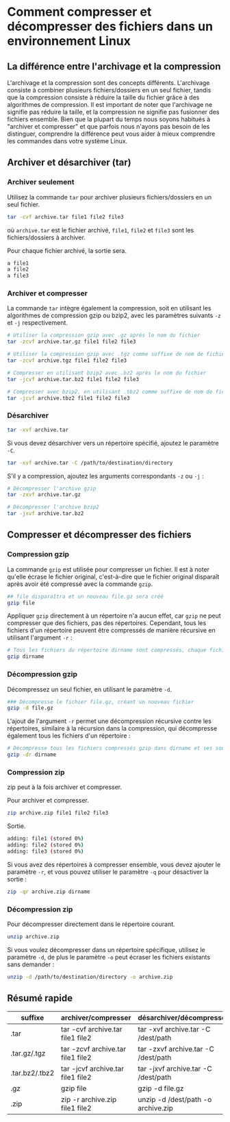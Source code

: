 # Comment compresser et décompresser des fichiers dans un environnement Linux

## La différence entre l'archivage et la compression

L'archivage et la compression sont des concepts différents. L'archivage consiste à combiner plusieurs fichiers/dossiers en un seul fichier, tandis que la compression consiste à réduire la taille du fichier grâce à des algorithmes de compression. Il est important de noter que l'archivage ne signifie pas réduire la taille, et la compression ne signifie pas fusionner des fichiers ensemble. Bien que la plupart du temps nous soyons habitués à "archiver et compresser" et que parfois nous n'ayons pas besoin de les distinguer, comprendre la différence peut vous aider à mieux comprendre les commandes dans votre système Linux.

## Archiver et désarchiver (tar)

### Archiver seulement

Utilisez la commande `tar` pour archiver plusieurs fichiers/dossiers en un seul fichier.

```sh
tar -cvf archive.tar file1 file2 file3
```

où `archive.tar` est le fichier archivé, `file1`, `file2` et `file3` sont les fichiers/dossiers à archiver.

Pour chaque fichier archivé, la sortie sera.

```sh
a file1
a file2
a file3
```

### Archiver et compresser

La commande `tar` intègre également la compression, soit en utilisant les algorithmes de compression gzip ou bzip2, avec les paramètres suivants `-z` et `-j` respectivement.

```sh
# Utiliser la compression gzip avec .gz après le nom du fichier
tar -zcvf archive.tar.gz file1 file2 file3

# Utiliser la compression gzip avec .tgz comme suffixe de nom de fichier
tar -zcvf archive.tgz file1 file2 file3

# Compresser en utilisant bzip2 avec .bz2 après le nom du fichier
tar -jcvf archive.tar.bz2 file1 file2 file3

# Compresser avec bzip2, en utilisant .tbz2 comme suffixe de nom de fichier
tar -jcvf archive.tbz2 file1 file2 file3
```

### Désarchiver

```sh
tar -xvf archive.tar
```

Si vous devez désarchiver vers un répertoire spécifié, ajoutez le paramètre `-C`.

```sh
tar -xvf archive.tar -C /path/to/destination/directory
```

S'il y a compression, ajoutez les arguments correspondants `-z` ou `-j` :

```sh
# Décompresser l'archive gzip
tar -zxvf archive.tar.gz

# Décompresser l'archive bzip2
tar -jxvf archive.tar.bz2
```

## Compresser et décompresser des fichiers

### Compression gzip

La commande `gzip` est utilisée pour compresser un fichier. Il est à noter qu'elle écrase le fichier original, c'est-à-dire que le fichier original disparaît après avoir été compressé avec la commande `gzip`.

```sh
## file disparaîtra et un nouveau file.gz sera créé
gzip file
```

Appliquer `gzip` directement à un répertoire n'a aucun effet, car `gzip` ne peut compresser que des fichiers, pas des répertoires. Cependant, tous les fichiers d'un répertoire peuvent être compressés de manière récursive en utilisant l'argument `-r` :

```sh
# Tous les fichiers du répertoire dirname sont compressés, chaque fichier génère un fichier .gz correspondant, et le fichier original disparaît
gzip dirname
```

### Décompression gzip

Décompressez un seul fichier, en utilisant le paramètre `-d`.

```sh
### Décompresse le fichier file.gz, créant un nouveau fichier
gzip -d file.gz
```

L'ajout de l'argument `-r` permet une décompression récursive contre les répertoires, similaire à la récursion dans la compression, qui décompresse également tous les fichiers d'un répertoire :

```sh
# Décompresse tous les fichiers compressés gzip dans dirname et ses sous-répertoires
gzip -dr dirname
```

### Compression zip

zip peut à la fois archiver et compresser.

Pour archiver et compresser.

```sh
zip archive.zip file1 file2 file3
```

Sortie.

```sh
adding: file1 (stored 0%)
adding: file2 (stored 0%)
adding: file3 (stored 0%)
```

Si vous avez des répertoires à compresser ensemble, vous devez ajouter le paramètre `-r`, et vous pouvez utiliser le paramètre `-q` pour désactiver la sortie :

```sh
zip -qr archive.zip dirname
```

### Décompression zip

Pour décompresser directement dans le répertoire courant.

```sh
unzip archive.zip
```

Si vous voulez décompresser dans un répertoire spécifique, utilisez le paramètre `-d`, de plus le paramètre `-o` peut écraser les fichiers existants sans demander :

```sh
unzip -d /path/to/destination/directory -o archive.zip
```

## Résumé rapide

| suffixe | archiver/compresser | désarchiver/décompresser |
| ---- | ------- | --------- |
| .tar | tar -cvf archive.tar file1 file2 | tar -xvf archive.tar -C /dest/path |
| .tar.gz/.tgz | tar -zcvf archive.tar file1 file2 | tar -zxvf archive.tar -C /dest/path |
| .tar.bz2/.tbz2 | tar -jcvf archive.tar file1 file2 | tar -jxvf archive.tar -C /dest/path |
| .gz | gzip file | gzip -d file.gz |
| .zip | zip -r archive.zip file1 file2 | unzip -d /dest/path -o archive.zip |
